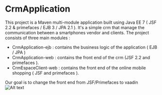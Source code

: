 CrmApplication
==============

This project is a Maven multi-module application built using Java EE 7 ( JSF 2.2 & primefaces / EJB 3 / JPA 2.1 ). It's a simple crm that manage the communication between a smartphones vendor and clients.
The project consists of three main modules :
  * CrmApplication-ejb : contains the business logic of the application ( EJB / JPA )
  * CrmApplication-web : contains the front end of the crm (JSF 2.2 and primefaces ).
  * CrmEspaceClient-web : contains the front end of the online mobile shopping ( JSF and primefaces ).
 
Our goal is to change the front end from JSF/Primefaces to vaadin
![Alt text](https://googledrive.com/host/0B-Fsn0T9r-1FZWc4XzZLWkpiUXM/AddPanier.PNG?raw=true "Optional Title")
